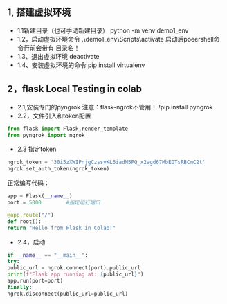 ## 1, 搭建虚拟环境

* 1.1新建目录（也可手动新建目录）   python -m venv demo1_env
* 1.2，启动虚拟环境命令       .\demo1_env\Scripts\activate
  启动后poeershell命令行前会带有 目录名！
* 1.3、退出虚拟环境   deactivate
* 1.4、安装虚拟环境的命令  pip install virtualenv

## 2，flask Local Testing in colab

* 2.1,安装专门的pyngrok    注意：flask-ngrok不管用！
  !pip install pyngrok
* 2.2，文件引入和token配置

```python
from flask import Flask,render_template
from pyngrok import ngrok
```

* 2.3 指定token

```python
ngrok_token = '30i5zXWIPnjgCzssvKL6iadM5PQ_x2agd67MbEGTsRBCmC2t'
ngrok.set_auth_token(ngrok_token)
```

正常编写代码：

```python
app = Flask(__name__)
port = 5000        #指定运行端口

@app.route("/")
def root():
return "Hello from Flask in Colab!"
```

* 2.4，启动

```python
if __name__ == "__main__":
try:
public_url = ngrok.connect(port).public_url
print(f"Flask app running at: {public_url}")
app.run(port=port)
finally:
ngrok.disconnect(public_url=public_url)
```
